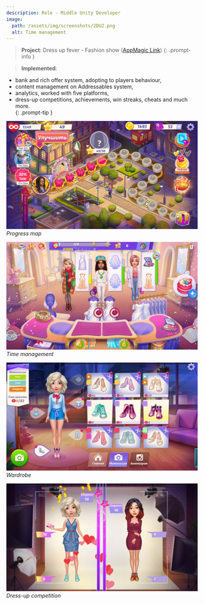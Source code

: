 ```yaml
---
description: Role - Middle Unity Developer
image:
  path: /assets/img/screenshots/2DU2.png
  alt: Time management
---
```


> **Project**: Dress up fever - Fashion show ([AppMagic Link](https://appmagic.rocks/google-play/dress-up-fever-fashion-show/com.deuscraft.dressup)) 
{: .prompt-info } 

> **Implemented**:
- bank and rich offer system, adopting to players behaviour, 
- content management on Addressables system,
- analytics, worked with five platforms,
- dress-up competitions, achievements, win streaks, cheats and much more.  
{: .prompt-tip } 

![img-description](/assets/img/screenshots/1DU1.png)
_Progress map_

![img-description](/assets/img/screenshots/2DU2.png)
_Time management_

![img-description](/assets/img/screenshots/3DU3.png)
_Wardrobe_

![img-description](/assets/img/screenshots/4DU4.png)
_Dress-up competition_